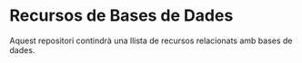 # Recursos de Bases de Dades 
Aquest repositori contindrà una llista de recursos relacionats amb bases de dades.

